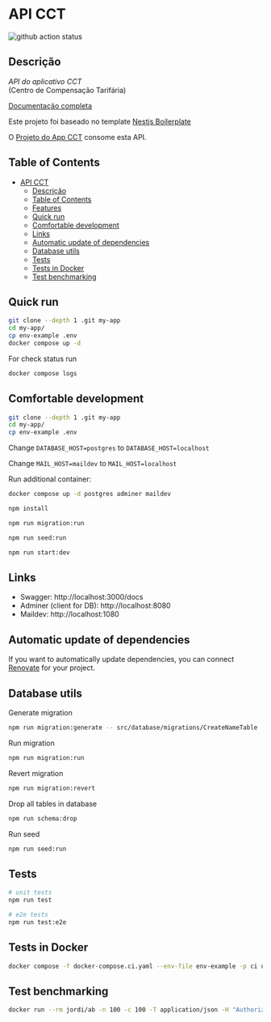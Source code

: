 # API CCT

![github action status](https://github.com/RJ-SMTR/api-cct/actions/workflows/docker-e2e.yml/badge.svg)

## Descrição

*API do aplicativo CCT*  
(Centro de Compensação Tarifária)


[Documentação completa](https://github.com/RJ-SMTR/api-cct/blob/main/docs/readme.md)

Este projeto foi baseado no template [Nestjs Boilerplate](https://github.com/brocoders/nestjs-boilerplate/)

O [Projeto do App CCT](https://github.com/RJ-SMTR/app-cct) consome esta API.

## Table of Contents

* [API CCT](#api-cct)
  * [Descrição](#descrição)
  * [Table of Contents](#table-of-contents)
  * [Features](#features)
  * [Quick run](#quick-run)
  * [Comfortable development](#comfortable-development)
  * [Links](#links)
  * [Automatic update of dependencies](#automatic-update-of-dependencies)
  * [Database utils](#database-utils)
  * [Tests](#tests)
  * [Tests in Docker](#tests-in-docker)
  * [Test benchmarking](#test-benchmarking)

## Quick run

```bash
git clone --depth 1 .git my-app
cd my-app/
cp env-example .env
docker compose up -d
```

For check status run

```bash
docker compose logs
```

## Comfortable development

```bash
git clone --depth 1 .git my-app
cd my-app/
cp env-example .env
```

Change `DATABASE_HOST=postgres` to `DATABASE_HOST=localhost`

Change `MAIL_HOST=maildev` to `MAIL_HOST=localhost`

Run additional container:

```bash
docker compose up -d postgres adminer maildev
```

```bash
npm install

npm run migration:run

npm run seed:run

npm run start:dev
```

## Links

- Swagger: http://localhost:3000/docs
- Adminer (client for DB): http://localhost:8080
- Maildev: http://localhost:1080

## Automatic update of dependencies

If you want to automatically update dependencies, you can connect [Renovate](https://github.com/marketplace/renovate) for your project.

## Database utils

Generate migration

```bash
npm run migration:generate -- src/database/migrations/CreateNameTable 
```

Run migration

```bash
npm run migration:run
```

Revert migration

```bash
npm run migration:revert
```

Drop all tables in database

```bash
npm run schema:drop
```

Run seed

```bash
npm run seed:run
```

## Tests

```bash
# unit tests
npm run test

# e2e tests
npm run test:e2e
```

## Tests in Docker

```bash
docker compose -f docker-compose.ci.yaml --env-file env-example -p ci up --build --exit-code-from api && docker compose -p ci rm -svf
```

## Test benchmarking

```bash
docker run --rm jordi/ab -n 100 -c 100 -T application/json -H "Authorization: Bearer USER_TOKEN" -v 2 http://<server_ip>:3000/api/v1/users
```
